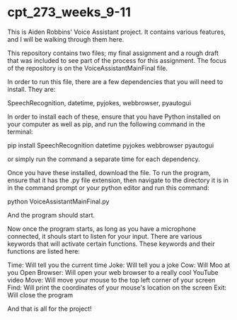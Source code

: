 # cpt_273_weeks_9-11

This is Aiden Robbins' Voice Assistant project. It contains various features, and I will be walking through them here.

This repository contains two files; my final assignment and a rough draft that was included to see part of the process for this assignment. The focus of the repository is on the VoiceAssistantMainFinal file.

In order to run this file, there are a few dependencies that you will need to install. They are:

SpeechRecognition,
datetime,
pyjokes,
webbrowser,
pyautogui

In order to install each of these, ensure that you have Python installed on your computer as well as pip, and run the following command in the terminal:

pip install SpeechRecognition datetime pyjokes webbrowser pyautogui

or simply run the command a separate time for each dependency.

Once you have these installed, download the file. To run the program, ensure that it has the .py file extension, then navigate to the directory it is in in the command prompt or your python editor and run this command:

python VoiceAssistantMainFinal.py

And the program should start.


Now once the program starts, as long as you have a microphone connected, it shouls start to listen for your input. There are various keywords that will activate certain functions. These keywords and their functions are listed here:

Time: Will tell you the current time
Joke: Will tell you a joke
Cow: Will Moo at you
Open Browser: Will open your web browser to a really cool YouTube video
Move: Will move your mouse to the top left corner of your screen
Find: Will print the coordinates of your mouse's location on the screen
Exit: Will close the program

And that is all for the project!

